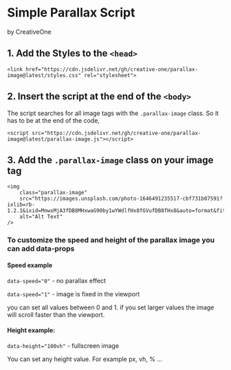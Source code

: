 # Simple Parallax Script #
by CreativeOne


## 1. Add the Styles to the ``<head>`` ##
```
<link href="https://cdn.jsdelivr.net/gh/creative-one/parallax-image@latest/styles.css" rel="stylesheet">
```


## 2. Insert the script at the end of the ``<body>`` ##
The script searches for all image tags with the ``.parallax-image`` class. 
So it has to be at the end of the code,
```
<script src="https://cdn.jsdelivr.net/gh/creative-one/parallax-image@latest/parallax-image.js"></script>
```

## 3. Add the ``.parallax-image`` class on your image tag ##
```
<img
    class="parallax-image"
    src="https://images.unsplash.com/photo-1646491235517-cbf731b07591?ixlib=rb-1.2.1&ixid=MnwxMjA3fDB8MHxwaG90by1wYWdlfHx8fGVufDB8fHx8&auto=format&fit=crop&w=872&q=80"
    alt="Alt Text"
/>
```

### To customize the speed and height of the parallax image you can add data-props ###

#### Speed example ####

```data-speed="0"``` - no parallax effect

```data-speed="1"``` - image is fixed in the viewport

you can set all values between 0 and 1. if you set larger values the image will scroll faster than the viewport.

#### Height example: ####

```data-height="100vh"``` - fullscreen image

You can set any height value. For example px, vh, % ...
